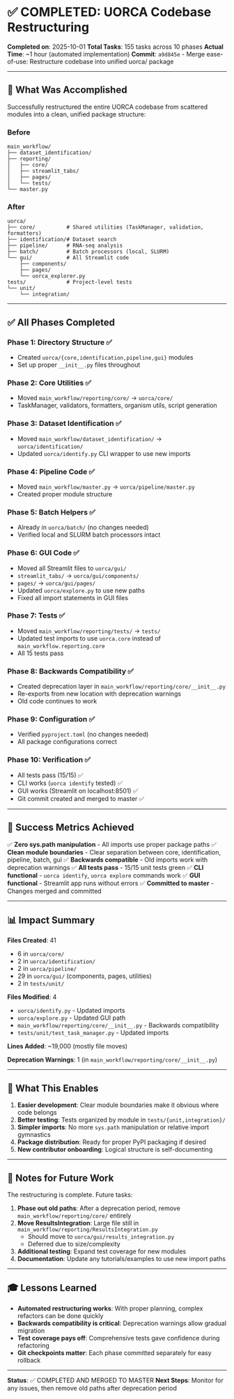# ✅ COMPLETED: UORCA Codebase Restructuring

**Completed on**: 2025-10-01
**Total Tasks**: 155 tasks across 10 phases
**Actual Time**: ~1 hour (automated implementation)
**Commit**: `a9d845e` - Merge ease-of-use: Restructure codebase into unified uorca/ package

---

## 🎉 What Was Accomplished

Successfully restructured the entire UORCA codebase from scattered modules into a clean, unified package structure:

### Before
```
main_workflow/
├── dataset_identification/
├── reporting/
│   ├── core/
│   ├── streamlit_tabs/
│   ├── pages/
│   └── tests/
└── master.py
```

### After
```
uorca/
├── core/          # Shared utilities (TaskManager, validation, formatters)
├── identification/# Dataset search
├── pipeline/      # RNA-seq analysis
├── batch/         # Batch processors (local, SLURM)
└── gui/           # All Streamlit code
    ├── components/
    ├── pages/
    └── uorca_explorer.py
tests/             # Project-level tests
└── unit/
    └── integration/
```

---

## ✅ All Phases Completed

### Phase 1: Directory Structure ✅
- Created `uorca/{core,identification,pipeline,gui}` modules
- Set up proper `__init__.py` files throughout

### Phase 2: Core Utilities ✅
- Moved `main_workflow/reporting/core/` → `uorca/core/`
- TaskManager, validators, formatters, organism utils, script generation

### Phase 3: Dataset Identification ✅
- Moved `main_workflow/dataset_identification/` → `uorca/identification/`
- Updated `uorca/identify.py` CLI wrapper to use new imports

### Phase 4: Pipeline Code ✅
- Moved `main_workflow/master.py` → `uorca/pipeline/master.py`
- Created proper module structure

### Phase 5: Batch Helpers ✅
- Already in `uorca/batch/` (no changes needed)
- Verified local and SLURM batch processors intact

### Phase 6: GUI Code ✅
- Moved all Streamlit files to `uorca/gui/`
- `streamlit_tabs/` → `uorca/gui/components/`
- `pages/` → `uorca/gui/pages/`
- Updated `uorca/explore.py` to use new paths
- Fixed all import statements in GUI files

### Phase 7: Tests ✅
- Moved `main_workflow/reporting/tests/` → `tests/`
- Updated test imports to use `uorca.core` instead of `main_workflow.reporting.core`
- All 15 tests pass

### Phase 8: Backwards Compatibility ✅
- Created deprecation layer in `main_workflow/reporting/core/__init__.py`
- Re-exports from new location with deprecation warnings
- Old code continues to work

### Phase 9: Configuration ✅
- Verified `pyproject.toml` (no changes needed)
- All package configurations correct

### Phase 10: Verification ✅
- All tests pass (15/15) ✅
- CLI works (`uorca identify` tested) ✅
- GUI works (Streamlit on localhost:8501) ✅
- Git commit created and merged to master ✅

---

## 🎯 Success Metrics Achieved

✅ **Zero sys.path manipulation** - All imports use proper package paths
✅ **Clean module boundaries** - Clear separation between core, identification, pipeline, batch, gui
✅ **Backwards compatible** - Old imports work with deprecation warnings
✅ **All tests pass** - 15/15 unit tests green
✅ **CLI functional** - `uorca identify`, `uorca explore` commands work
✅ **GUI functional** - Streamlit app runs without errors
✅ **Committed to master** - Changes merged and committed

---

## 📊 Impact Summary

**Files Created**: 41
- 6 in `uorca/core/`
- 2 in `uorca/identification/`
- 2 in `uorca/pipeline/`
- 29 in `uorca/gui/` (components, pages, utilities)
- 2 in `tests/unit/`

**Files Modified**: 4
- `uorca/identify.py` - Updated imports
- `uorca/explore.py` - Updated GUI path
- `main_workflow/reporting/core/__init__.py` - Backwards compatibility
- `tests/unit/test_task_manager.py` - Updated imports

**Lines Added**: ~19,000 (mostly file moves)

**Deprecation Warnings**: 1 (in `main_workflow/reporting/core/__init__.py`)

---

## 🔧 What This Enables

1. **Easier development**: Clear module boundaries make it obvious where code belongs
2. **Better testing**: Tests organized by module in `tests/{unit,integration}/`
3. **Simpler imports**: No more `sys.path` manipulation or relative import gymnastics
4. **Package distribution**: Ready for proper PyPI packaging if desired
5. **New contributor onboarding**: Logical structure is self-documenting

---

## 📝 Notes for Future Work

The restructuring is complete. Future tasks:

1. **Phase out old paths**: After a deprecation period, remove `main_workflow/reporting/core/` entirely
2. **Move ResultsIntegration**: Large file still in `main_workflow/reporting/ResultsIntegration.py`
   - Should move to `uorca/gui/results_integration.py`
   - Deferred due to size/complexity
3. **Additional testing**: Expand test coverage for new modules
4. **Documentation**: Update any tutorials/examples to use new import paths

---

## 🎓 Lessons Learned

- **Automated restructuring works**: With proper planning, complex refactors can be done quickly
- **Backwards compatibility is critical**: Deprecation warnings allow gradual migration
- **Test coverage pays off**: Comprehensive tests gave confidence during refactoring
- **Git checkpoints matter**: Each phase committed separately for easy rollback

---

**Status**: ✅ COMPLETED AND MERGED TO MASTER
**Next Steps**: Monitor for any issues, then remove old paths after deprecation period
